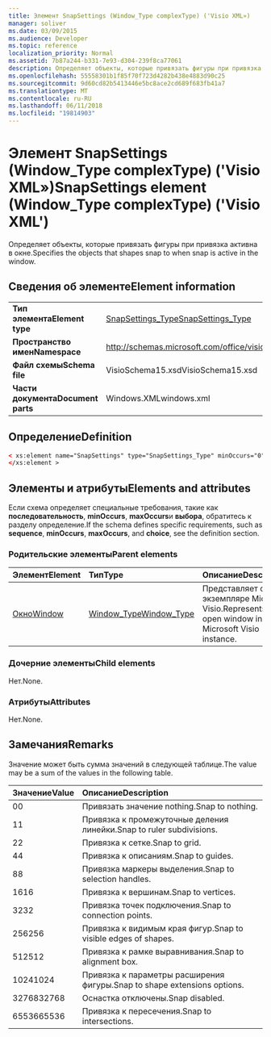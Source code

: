 ```yaml
---
title: Элемент SnapSettings (Window_Type complexType) ('Visio XML»)
manager: soliver
ms.date: 03/09/2015
ms.audience: Developer
ms.topic: reference
localization_priority: Normal
ms.assetid: 7b87a244-b331-7e93-d304-239f8ca77061
description: Определяет объекты, которые привязать фигуры при привязка активна в окне.
ms.openlocfilehash: 55558301b1f85f70f723d4282b438e4883d90c25
ms.sourcegitcommit: 9d60cd82b5413446e5bc8ace2cd689f683fb41a7
ms.translationtype: MT
ms.contentlocale: ru-RU
ms.lasthandoff: 06/11/2018
ms.locfileid: "19814903"
---
```

# <a name="snapsettings-element-windowtype-complextype-visio-xml"></a><span data-ttu-id="dcc98-103">Элемент SnapSettings (Window_Type complexType) ('Visio XML»)</span><span class="sxs-lookup"><span data-stu-id="dcc98-103">SnapSettings element (Window_Type complexType) ('Visio XML')</span></span>

<span data-ttu-id="dcc98-104">Определяет объекты, которые привязать фигуры при привязка активна в окне.</span><span class="sxs-lookup"><span data-stu-id="dcc98-104">Specifies the objects that shapes snap to when snap is active in the window.</span></span>
  
## <a name="element-information"></a><span data-ttu-id="dcc98-105">Сведения об элементе</span><span class="sxs-lookup"><span data-stu-id="dcc98-105">Element information</span></span>

|||
|:-----|:-----|
|<span data-ttu-id="dcc98-106">**Тип элемента**</span><span class="sxs-lookup"><span data-stu-id="dcc98-106">**Element type**</span></span> <br/> |[<span data-ttu-id="dcc98-107">SnapSettings_Type</span><span class="sxs-lookup"><span data-stu-id="dcc98-107">SnapSettings_Type</span></span>](snapsettings_type-complextypevisio-xml.md) <br/> |
|<span data-ttu-id="dcc98-108">**Пространство имен**</span><span class="sxs-lookup"><span data-stu-id="dcc98-108">**Namespace**</span></span> <br/> |http://schemas.microsoft.com/office/visio/2012/main  <br/> |
|<span data-ttu-id="dcc98-109">**Файл схемы**</span><span class="sxs-lookup"><span data-stu-id="dcc98-109">**Schema file**</span></span> <br/> |<span data-ttu-id="dcc98-110">VisioSchema15.xsd</span><span class="sxs-lookup"><span data-stu-id="dcc98-110">VisioSchema15.xsd</span></span>  <br/> |
|<span data-ttu-id="dcc98-111">**Части документа**</span><span class="sxs-lookup"><span data-stu-id="dcc98-111">**Document parts**</span></span> <br/> |<span data-ttu-id="dcc98-112">Windows.XML</span><span class="sxs-lookup"><span data-stu-id="dcc98-112">windows.xml</span></span>  <br/> |
   
## <a name="definition"></a><span data-ttu-id="dcc98-113">Определение</span><span class="sxs-lookup"><span data-stu-id="dcc98-113">Definition</span></span>

```XML
< xs:element name="SnapSettings" type="SnapSettings_Type" minOccurs="0" maxOccurs="1" >
</xs:element >
```

## <a name="elements-and-attributes"></a><span data-ttu-id="dcc98-114">Элементы и атрибуты</span><span class="sxs-lookup"><span data-stu-id="dcc98-114">Elements and attributes</span></span>

<span data-ttu-id="dcc98-115">Если схема определяет специальные требования, такие как **последовательность**, **minOccurs**, **maxOccurs**и **выбора**, обратитесь к разделу определение.</span><span class="sxs-lookup"><span data-stu-id="dcc98-115">If the schema defines specific requirements, such as **sequence**, **minOccurs**, **maxOccurs**, and **choice**, see the definition section.</span></span> 
  
### <a name="parent-elements"></a><span data-ttu-id="dcc98-116">Родительские элементы</span><span class="sxs-lookup"><span data-stu-id="dcc98-116">Parent elements</span></span>

|<span data-ttu-id="dcc98-117">**Элемент**</span><span class="sxs-lookup"><span data-stu-id="dcc98-117">**Element**</span></span>|<span data-ttu-id="dcc98-118">**Тип**</span><span class="sxs-lookup"><span data-stu-id="dcc98-118">**Type**</span></span>|<span data-ttu-id="dcc98-119">**Описание**</span><span class="sxs-lookup"><span data-stu-id="dcc98-119">**Description**</span></span>|
|:-----|:-----|:-----|
|[<span data-ttu-id="dcc98-120">Окно</span><span class="sxs-lookup"><span data-stu-id="dcc98-120">Window</span></span>](window-element-windows_type-complextypevisio-xml.md) <br/> |[<span data-ttu-id="dcc98-121">Window_Type</span><span class="sxs-lookup"><span data-stu-id="dcc98-121">Window_Type</span></span>](window_type-complextypevisio-xml.md) <br/> |<span data-ttu-id="dcc98-122">Представляет окно в экземпляре Microsoft Visio.</span><span class="sxs-lookup"><span data-stu-id="dcc98-122">Represents an open window in a Microsoft Visio instance.</span></span>  <br/> |
   
### <a name="child-elements"></a><span data-ttu-id="dcc98-123">Дочерние элементы</span><span class="sxs-lookup"><span data-stu-id="dcc98-123">Child elements</span></span>

<span data-ttu-id="dcc98-124">Нет.</span><span class="sxs-lookup"><span data-stu-id="dcc98-124">None.</span></span>
  
### <a name="attributes"></a><span data-ttu-id="dcc98-125">Атрибуты</span><span class="sxs-lookup"><span data-stu-id="dcc98-125">Attributes</span></span>

<span data-ttu-id="dcc98-126">Нет.</span><span class="sxs-lookup"><span data-stu-id="dcc98-126">None.</span></span>
  
## <a name="remarks"></a><span data-ttu-id="dcc98-127">Замечания</span><span class="sxs-lookup"><span data-stu-id="dcc98-127">Remarks</span></span>

<span data-ttu-id="dcc98-128">Значение может быть сумма значений в следующей таблице.</span><span class="sxs-lookup"><span data-stu-id="dcc98-128">The value may be a sum of the values in the following table.</span></span>
  
|<span data-ttu-id="dcc98-129">**Значение**</span><span class="sxs-lookup"><span data-stu-id="dcc98-129">**Value**</span></span>|<span data-ttu-id="dcc98-130">**Описание**</span><span class="sxs-lookup"><span data-stu-id="dcc98-130">**Description**</span></span>|
|:-----|:-----|
|<span data-ttu-id="dcc98-131">0</span><span class="sxs-lookup"><span data-stu-id="dcc98-131">0</span></span>  <br/> |<span data-ttu-id="dcc98-132">Привязать значение nothing.</span><span class="sxs-lookup"><span data-stu-id="dcc98-132">Snap to nothing.</span></span>  <br/> |
|<span data-ttu-id="dcc98-133">1</span><span class="sxs-lookup"><span data-stu-id="dcc98-133">1</span></span>  <br/> |<span data-ttu-id="dcc98-134">Привязка к промежуточные деления линейки.</span><span class="sxs-lookup"><span data-stu-id="dcc98-134">Snap to ruler subdivisions.</span></span>  <br/> |
|<span data-ttu-id="dcc98-135">2</span><span class="sxs-lookup"><span data-stu-id="dcc98-135">2</span></span>  <br/> |<span data-ttu-id="dcc98-136">Привязка к сетке.</span><span class="sxs-lookup"><span data-stu-id="dcc98-136">Snap to grid.</span></span>  <br/> |
|<span data-ttu-id="dcc98-137">4</span><span class="sxs-lookup"><span data-stu-id="dcc98-137">4</span></span>  <br/> |<span data-ttu-id="dcc98-138">Привязка к описаниям.</span><span class="sxs-lookup"><span data-stu-id="dcc98-138">Snap to guides.</span></span>  <br/> |
|<span data-ttu-id="dcc98-139">8</span><span class="sxs-lookup"><span data-stu-id="dcc98-139">8</span></span>  <br/> |<span data-ttu-id="dcc98-140">Привязка маркеры выделения.</span><span class="sxs-lookup"><span data-stu-id="dcc98-140">Snap to selection handles.</span></span>  <br/> |
|<span data-ttu-id="dcc98-141">16</span><span class="sxs-lookup"><span data-stu-id="dcc98-141">16</span></span>  <br/> |<span data-ttu-id="dcc98-142">Привязка к вершинам.</span><span class="sxs-lookup"><span data-stu-id="dcc98-142">Snap to vertices.</span></span>  <br/> |
|<span data-ttu-id="dcc98-143">32</span><span class="sxs-lookup"><span data-stu-id="dcc98-143">32</span></span>  <br/> |<span data-ttu-id="dcc98-144">Привязка точек подключения.</span><span class="sxs-lookup"><span data-stu-id="dcc98-144">Snap to connection points.</span></span>  <br/> |
|<span data-ttu-id="dcc98-145">256</span><span class="sxs-lookup"><span data-stu-id="dcc98-145">256</span></span>  <br/> |<span data-ttu-id="dcc98-146">Привязка к видимым края фигур.</span><span class="sxs-lookup"><span data-stu-id="dcc98-146">Snap to visible edges of shapes.</span></span>  <br/> |
|<span data-ttu-id="dcc98-147">512</span><span class="sxs-lookup"><span data-stu-id="dcc98-147">512</span></span>  <br/> |<span data-ttu-id="dcc98-148">Привязка к рамке выравнивания.</span><span class="sxs-lookup"><span data-stu-id="dcc98-148">Snap to alignment box.</span></span>  <br/> |
|<span data-ttu-id="dcc98-149">1024</span><span class="sxs-lookup"><span data-stu-id="dcc98-149">1024</span></span>  <br/> |<span data-ttu-id="dcc98-150">Привязка к параметры расширения фигуры.</span><span class="sxs-lookup"><span data-stu-id="dcc98-150">Snap to shape extensions options.</span></span>  <br/> |
|<span data-ttu-id="dcc98-151">32768</span><span class="sxs-lookup"><span data-stu-id="dcc98-151">32768</span></span>  <br/> |<span data-ttu-id="dcc98-152">Оснастка отключены.</span><span class="sxs-lookup"><span data-stu-id="dcc98-152">Snap disabled.</span></span>  <br/> |
|<span data-ttu-id="dcc98-153">65536</span><span class="sxs-lookup"><span data-stu-id="dcc98-153">65536</span></span>  <br/> |<span data-ttu-id="dcc98-154">Привязка к пересечения.</span><span class="sxs-lookup"><span data-stu-id="dcc98-154">Snap to intersections.</span></span>  <br/> |
   

